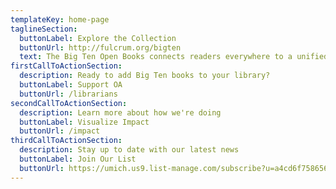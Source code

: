 ```yaml
---
templateKey: home-page
taglineSection:
  buttonLabel: Explore the Collection
  buttonUrl: http://fulcrum.org/bigten
  text: The Big Ten Open Books connects readers everywhere to a unified, open access collection of university press-published scholarly monographs.
firstCallToActionSection:
  description: Ready to add Big Ten books to your library?
  buttonLabel: Support OA
  buttonUrl: /librarians
secondCallToActionSection:
  description: Learn more about how we're doing
  buttonLabel: Visualize Impact
  buttonUrl: /impact
thirdCallToActionSection:
  description: Stay up to date with our latest news
  buttonLabel: Join Our List
  buttonUrl: https://umich.us9.list-manage.com/subscribe?u=a4cd6f758656d0e1542fcb495&id=ee5048bf45
---
```

